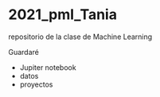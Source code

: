 # 2021_pml_Tania
repositorio de la clase de Machine Learning

Guardaré
- Jupiter notebook
- datos
- proyectos          
